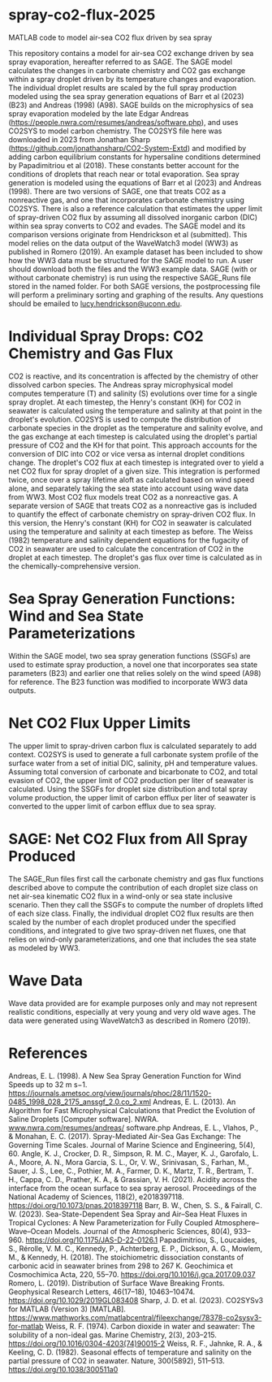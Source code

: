 # spray-co2-flux-2025
MATLAB code to model air-sea CO2 flux driven by sea spray

This repository contains a model for air-sea CO2 exchange driven by sea spray evaporation, hereafter referred to as SAGE. The SAGE model calculates the changes in carbonate chemistry and CO2 gas exchange within a spray droplet driven by its temperature changes and evaporation. The individual droplet results are scaled by the full spray production modeled using the sea spray generation equations of Barr et al (2023) (B23) and Andreas (1998) (A98). 
SAGE builds on the microphysics of sea spray evaporation modeled by the late Edgar Andreas (https://people.nwra.com/resumes/andreas/software.php), and uses CO2SYS to model carbon chemistry. The CO2SYS file here was downloaded in 2023 from Jonathan Sharp (https://github.com/jonathansharp/CO2-System-Extd) and modified by adding carbon equilibrium constants for hypersaline conditions determined by Papadimitriou et al (2018). These constants better account for the conditions of droplets that reach near or total evaporation. Sea spray generation is modeled using the equations of Barr et al (2023) and Andreas (1998). 
There are two versions of SAGE, one that treats CO2 as a nonreactive gas, and one that incorporates carbonate chemistry using CO2SYS. There is also a reference calculation that estimates the upper limit of spray-driven CO2 flux by assuming all dissolved inorganic carbon (DIC) within sea spray converts to CO2 and evades. The SAGE model and its comparison versions originate from Hendrickson et al (submitted). 
This model relies on the data output of the WaveWatch3 model (WW3) as published in Romero (2019). An example dataset has been included to show how the WW3 data must be structured for the SAGE model to run. A user should download both the files and the WW3 example data. SAGE (with or without carbonate chemistry) is run using the respective SAGE_Runs file stored in the named folder. For both SAGE versions, the postprocessing file will perform a preliminary sorting and graphing of the results. 
Any questions should be emailed to lucy.hendrickson@uconn.edu.

# Individual Spray Drops: CO2 Chemistry and Gas Flux
CO2 is reactive, and its concentration is affected by the chemistry of other dissolved carbon species. The Andreas spray microphysical model computes temperature (T) and salinity (S) evolutions over time for a single spray droplet. At each timestep, the Henry's constant (KH) for CO2 in seawater is calculated using the temperature and salinity at that point in the droplet's evolution. CO2SYS is used to compute the distribution of carbonate species in the droplet as the temperature and salinity evolve, and the gas exchange at each timestep is calculated using the droplet's partial pressure of CO2 and the KH for that point. This approach accounts for the conversion of DIC into CO2 or vice versa as internal droplet conditions change. The droplet's CO2 flux at each timestep is integrated over to yield a net CO2 flux for spray droplet of a given size. This integration is performed twice, once over a spray lifetime aloft as calculated based on wind speed alone, and separately taking the sea state into account using wave data from WW3. 
Most CO2 flux models treat CO2 as a nonreactive gas. A separate version of SAGE that treats CO2 as a nonreactive gas is included to quantify the effect of carbonate chemistry on spray-driven CO2 flux. In this version, the Henry's constant (KH) for CO2 in seawater is calculated using the temperature and salinity at each timestep as before. The Weiss (1982) temperature and salinity dependent equations for the fugacity of CO2 in seawater are used to calculate the concentration of CO2 in the droplet at each timestep. The droplet's gas flux over time is calculated as in the chemically-comprehensive version. 

# Sea Spray Generation Functions: Wind and Sea State Parameterizations
Within the SAGE model, two sea spray generation functions (SSGFs) are used to estimate spray production, a novel one that incorporates sea state parameters (B23) and earlier one that relies solely on the wind speed (A98) for reference. The B23 function was modified to incorporate WW3 data outputs. 

# Net CO2 Flux Upper Limits 
The upper limit to spray-driven carbon flux is calculated separately to add context. CO2SYS is used to generate a full carbonate system profile of the surface water from a set of initial DIC, salinity, pH and temperature values. Assuming total conversion of carbonate and bicarbonate to CO2, and total evasion of CO2, the upper limit of CO2 production per liter of seawater is calculated. Using the SSGFs for droplet size distribution and total spray volume production, the upper limit of carbon efflux per liter of seawater is converted to the upper limit of carbon efflux due to sea spray. 

# SAGE: Net CO2 Flux from All Spray Produced
The SAGE_Run files first call the carbonate chemistry and gas flux functions described above to compute the contribution of each droplet size class on net air-sea kinematic CO2 flux in a wind-only or  sea state inclusive scenario. Then they call the SSGFs to compute the number of droplets lifted of each size class. Finally, the individual droplet CO2 flux results are then scaled by the number of each droplet produced under the specified conditions, and integrated to give two spray-driven net fluxes, one that relies on wind-only parameterizations, and one that includes the sea state as modeled by WW3. 

# Wave Data 
Wave data provided are for example purposes only and may not represent realistic conditions, especially at very young and very old wave ages. The data were generated using WaveWatch3 as described in Romero (2019). 

# References
Andreas, E. L. (1998). A New Sea Spray Generation Function for Wind Speeds up to 32 m s−1. https://journals.ametsoc.org/view/journals/phoc/28/11/1520-0485_1998_028_2175_anssgf_2.0.co_2.xml
Andreas, E. L. (2013). An Algorithm for Fast Microphysical Calculations that Predict the Evolution of Saline Droplets [Computer software]. NWRA. www.nwra.com/resumes/andreas/ software.php
Andreas, E. L., Vlahos, P., & Monahan, E. C. (2017). Spray-Mediated Air-Sea Gas Exchange: The Governing Time Scales. Journal of Marine Science and Engineering, 5(4), 60.
Angle, K. J., Crocker, D. R., Simpson, R. M. C., Mayer, K. J., Garofalo, L. A., Moore, A. N., Mora Garcia, S. L., Or, V. W., Srinivasan, S., Farhan, M., Sauer, J. S., Lee, C., Pothier, M. A., Farmer, D. K., Martz, T. R., Bertram, T. H., Cappa, C. D., Prather, K. A., & Grassian, V. H. (2021). Acidity across the interface from the ocean surface to sea spray aerosol. Proceedings of the National Academy of Sciences, 118(2), e2018397118. https://doi.org/10.1073/pnas.2018397118
Barr, B. W., Chen, S. S., & Fairall, C. W. (2023). Sea-State-Dependent Sea Spray and Air–Sea Heat Fluxes in Tropical Cyclones: A New Parameterization for Fully Coupled Atmosphere–Wave–Ocean Models. Journal of the Atmospheric Sciences, 80(4), 933–960. https://doi.org/10.1175/JAS-D-22-0126.1
Papadimitriou, S., Loucaides, S., Rérolle, V. M. C., Kennedy, P., Achterberg, E. P., Dickson, A. G., Mowlem, M., & Kennedy, H. (2018). The stoichiometric dissociation constants of carbonic acid in seawater brines from 298 to 267 K. Geochimica et Cosmochimica Acta, 220, 55–70. https://doi.org/10.1016/j.gca.2017.09.037
Romero, L. (2019). Distribution of Surface Wave Breaking Fronts. Geophysical Research Letters, 46(17–18), 10463–10474. https://doi.org/10.1029/2019GL083408
Sharp, J. D. et al. (2023). CO2SYSv3 for MATLAB (Version 3) [MATLAB]. https://www.mathworks.com/matlabcentral/fileexchange/78378-co2sysv3-for-matlab
Weiss, R. F. (1974). Carbon dioxide in water and seawater: The solubility of a non-ideal gas. Marine Chemistry, 2(3), 203–215. https://doi.org/10.1016/0304-4203(74)90015-2
Weiss, R. F., Jahnke, R. A., & Keeling, C. D. (1982). Seasonal effects of temperature and salinity on the partial pressure of CO2 in seawater. Nature, 300(5892), 511–513. https://doi.org/10.1038/300511a0
